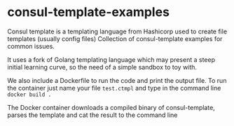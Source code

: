 # consul-template-examples
Consul template is a templating language from Hashicorp used to create file templates (usually config files) Collection of consul-template examples for common issues.

It uses a fork of Golang templating language which may present a steep initial learning curve, so the need of a simple sandbox to toy with.

We also include a Dockerfile to run the code and print the output file. To run the container just name your file `test.ctmpl` and type in the command line 
```docker build .```

The Docker container downloads a compiled binary of consul-template, parses the template and cat the result to the command line
